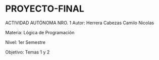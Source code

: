 # PROYECTO-FINAL
ACTIVIDAD AUTÓNOMA NRO. 1
Autor: Herrera Cabezas Camilo Nicolas

Materia: Lógica de Programación

Nivel: 1er Semestre

Objetivo: Temas 1 y 2
